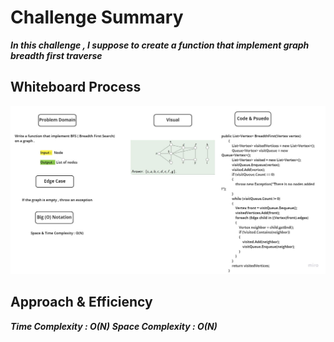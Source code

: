 # Challenge Summary

***In this challenge , I suppose to create a function that implement graph breadth first traverse***

## Whiteboard Process

![IMG](assets/GraphBFS-WB.jpg)

## Approach & Efficiency

***Time Complexity : O(N)***
***Space Complexity : O(N)***